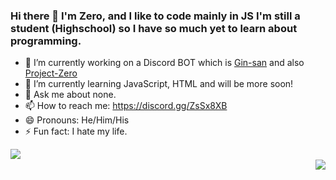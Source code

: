 ### Hi there 👋 I'm Zero, and I like to code mainly in JS I'm still a student (Highschool) so I have so much yet to learn about programming.

- 🔭 I’m currently working on a Discord BOT which is [Gin-san](https://bit.ly/3kLsjkh) and also [Project-Zero](https://github.com/Zeroo000/Project-Zero)
- 🌱 I’m currently learning JavaScript, HTML and will be more soon!
- 💬 Ask me about none.
- 📫 How to reach me: https://discord.gg/ZsSx8XB
- 😄 Pronouns: He/Him/His
- ⚡ Fun fact: I hate my life.

<p>
  <img align="left" src="https://github-readme-stats.vercel.app/api?username=Zeroo000"></img>
  <br />
 <img align="right" src="https://github-readme-stats.vercel.app/api/top-langs/?username=Zeroo000"></img>
<p>
